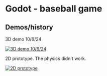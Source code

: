 # Godot - baseball game

## Demos/history

3D demo 10/6/24

[![3D demo 10/6/24](https://img.youtube.com/vi/yW6Eus1UVGM/0.jpg)](https://www.youtube.com/watch?v=yW6Eus1UVGM)

2D prototype. The physics didn't work.

[![2D prototype](https://img.youtube.com/vi/2VNMVn1-OUU/0.jpg)](https://www.youtube.com/watch?v=2VNMVn1-OUU)

